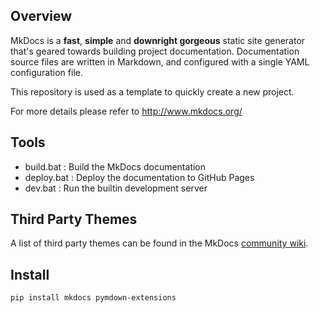 ## Overview

MkDocs is a **fast**, **simple** and **downright gorgeous** static site generator that's geared towards building project documentation. Documentation source files are written in Markdown, and configured with a single YAML configuration file.

This repository is used as a template to quickly create a new project.

For more details please refer to http://www.mkdocs.org/

## Tools

* build.bat : Build the MkDocs documentation
* deploy.bat : Deploy the documentation to GitHub Pages
* dev.bat : Run the builtin development server

## Third Party Themes

A list of third party themes can be found in the MkDocs [community wiki](https://github.com/mkdocs/mkdocs/wiki/MkDocs-Themes).

## Install

```
pip install mkdocs pymdown-extensions
```


